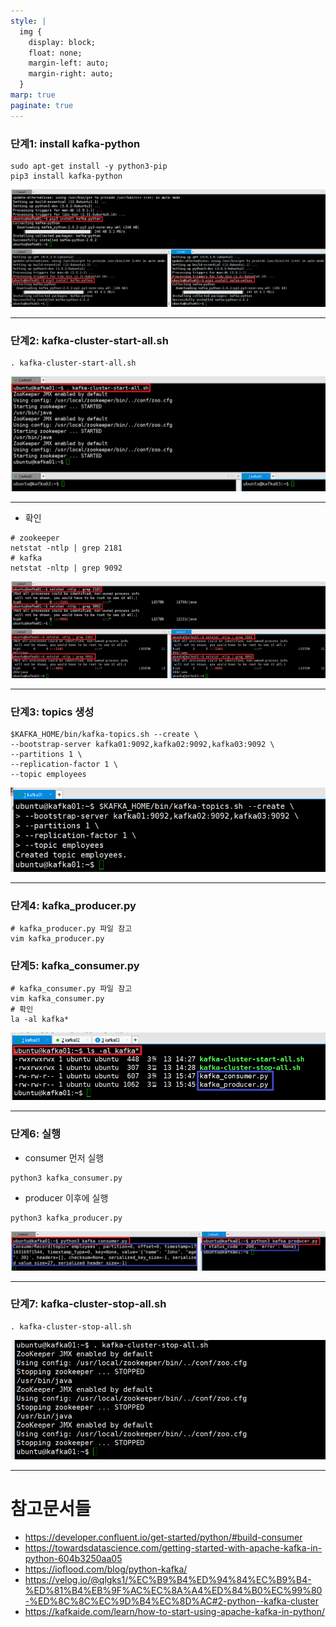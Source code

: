 ```yaml
---
style: |
  img {
    display: block;
    float: none;
    margin-left: auto;
    margin-right: auto;
  }
marp: true
paginate: true
---
```

### 단계1: install kafka-python
```shell 
sudo apt-get install -y python3-pip
pip3 install kafka-python
```
![alt text](./img/sub1/image-9.png)

---
### 단계2: kafka-cluster-start-all.sh
```shell
. kafka-cluster-start-all.sh
```
![alt text](./img/sub1/image-10.png)

---
- 확인 
```shell
# zookeeper
netstat -ntlp | grep 2181
# kafka
netstat -nltp | grep 9092
```
![alt text](./img/sub1/image-11.png)

---
### 단계3: topics 생성
```shell
$KAFKA_HOME/bin/kafka-topics.sh --create \
--bootstrap-server kafka01:9092,kafka02:9092,kafka03:9092 \
--partitions 1 \
--replication-factor 1 \
--topic employees
```
![alt text](./img/sub1/image-12.png)

---
### 단계4: kafka_producer.py
```shell
# kafka_producer.py 파일 참고
vim kafka_producer.py
```
### 단계5: kafka_consumer.py
```shell
# kafka_consumer.py 파일 참고
vim kafka_consumer.py
# 확인 
la -al kafka*
```
![alt text](./img/sub1/image-13.png)

---
### 단계6: 실행
- consumer 먼저 실행 
```shell
python3 kafka_consumer.py
```
- producer 이후에 실행 
```shell
python3 kafka_producer.py
```
![alt text](./img/sub1/image-14.png)

---
### 단계7: kafka-cluster-stop-all.sh
```shell
. kafka-cluster-stop-all.sh
```
![alt text](./img/sub1/image-15.png)

---
# 참고문서들 
- https://developer.confluent.io/get-started/python/#build-consumer
- https://towardsdatascience.com/getting-started-with-apache-kafka-in-python-604b3250aa05
- https://ioflood.com/blog/python-kafka/
- https://velog.io/@qlgks1/%EC%B9%B4%ED%94%84%EC%B9%B4-%ED%81%B4%EB%9F%AC%EC%8A%A4%ED%84%B0%EC%99%80-%ED%8C%8C%EC%9D%B4%EC%8D%AC#2-python--kafka-cluster
- https://kafkaide.com/learn/how-to-start-using-apache-kafka-in-python/
